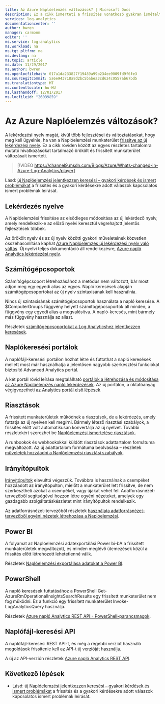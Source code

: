 ```yaml
---
title: Az Azure Naplóelemzés változások? | Microsoft Docs
description: Ez a cikk ismerteti a frissítés vonatkozó gyakran ismételt kérdések új lekérdezés nyelvének a Naplóelemzési.
services: log-analytics
documentationcenter: ''
author: bwren
manager: carmonm
editor: ''
ms.service: log-analytics
ms.workload: na
ms.tgt_pltfrm: na
ms.devlang: na
ms.topic: article
ms.date: 11/29/2017
ms.author: bwren
ms.openlocfilehash: 017a1da233827f19489a99b234ee9009fd9f6fe3
ms.sourcegitcommit: 5a6e943718a8d2bc5babea3cd624c0557ab67bd5
ms.translationtype: MT
ms.contentlocale: hu-HU
ms.lasthandoff: 12/01/2017
ms.locfileid: "26039859"
---
```

# <a name="whats-changed-in-azure-log-analytics"></a>Az Azure Naplóelemzés változások?
A lekérdezési nyelv magát, kívül több fejlesztései és változtatásokat, hogy meg kell ügyelnie, ha van a Naplóelemzési munkaterület [frissítve az új lekérdezési nyelv](log-analytics-log-search-new.md).  Ez a cikk röviden között az egyes részletes tartalomra mutató hivatkozásokat tartalmazó örökölt és frissített munkaterület változásait ismerteti. 

> [!VIDEO https://channel9.msdn.com/Blogs/Azure/Whats-changed-in-Azure-Log-Analytics/player]

Lásd: [új Naplóelemzési jelentkezzen keresési – gyakori kérdések és ismert problémákat](log-analytics-log-search-faq.md) a frissítés és a gyakori kérdésekre adott válaszok kapcsolatos ismert problémák leírását.  

## <a name="query-language"></a>Lekérdezés nyelve
A Naplóelemzési frissítése az elsődleges módosítása az új lekérdező nyelv, amely rendelkezik-e az előző nyelvi keresztül végrehajtott jelentős fejlesztések többek.  

Az örökölt nyelv és az új nyelv közötti gyakori műveleteinek közvetlen összehasonlítása kaphat [Azure Naplóelemzés új lekérdezési nyelv való váltás](log-analytics-log-search-transition.md).  Új nyelvi teljes dokumentáció áll rendelkezésre, [Azure napló Analytics lekérdezési nyelv](https://docs.loganalytics.io).


## <a name="computer-groups"></a>Számítógépcsoportok
Számítógépcsoport létrehozásához a metódus nem változott, bár most adjon meg egy egyedi alias az egyes.  Napló keresések alapján számítógépcsoportokat az új nyelv szintaxisának kell használnia.

Nincs új szintaxisának számítógépcsoportok használata a napló keresése.  A $ComputerGroups függvény helyett számítógépcsoportok áll minden, a függvény egy egyedi alias a megvalósítva.  A napló-keresés, mint bármely más függvény használja az aliast.  

Részletek [számítógépcsoportokat a Log Analyticshez jelentkezzen keresések](log-analytics-computer-groups.md).


## <a name="log-search-portals"></a>Naplókeresési portálok
A naplófájl-keresési portálon hozhat létre és futtathat a napló keresések mellett most már használhatja a jelentősen nagyobb szerkesztési funkciókat biztosító Advanced Analytics portál.

A két portál rövid leírása megtalálható [portálok a létrehozása és módosítása az Azure Naplóelemzés napló lekérdezések](log-analytics-log-search-portals.md).  Az új portálon, a oktatóanyag végigvezetheti [az Analytics portál első lépések](https://docs.loganalytics.io/docs/Learn/Getting-Started/Getting-started-with-the-Analytics-portal).

## <a name="alerts"></a>Riasztások
A frissített munkaterületek működnek a riasztások, de a lekérdezés, amely futtatja az új nyelven kell megírni.  Bármely létező riasztási szabályok, a frissítés előtt volt automatikusan konvertálja az új nyelvet.  További részletekért szerezhet be [Naplóelemzési ismertetése riasztások](log-analytics-alerts.md).

A runbookok és webhookokkal küldött riasztások adattartalom formátuma megváltozott.  Az új adattartalom formátuma beolvasása – részletek [műveletek hozzáadni a Naplóelemzési riasztási szabályok](log-analytics-alerts-actions.md).

## <a name="dashboards"></a>Irányítópultok
[Irányítópultok](log-analytics-dashboards.md) elavulttá végezzük.  Továbbra is használnak a csempéket hozzáadott az irányítópulton, mielőtt a munkaterület lett frissítve, de nem szerkesztheti azokat a csempéket, vagy újakat vehet fel.  Adatforrásnézet-tervezőből segítségével hozzon létre egyéni nézeteket, amelyek egy gazdagabb szolgáltatáskészletet mint irányítópultok rendelkezik.

Az adatforrásnézet-tervezőből részletek [használata adatforrásnézet-tervezőből egyéni nézetek létrehozása a Naplóelemzési](log-analytics-view-designer.md).

## <a name="power-bi"></a>Power BI
A folyamat az Naplóelemzési adatexportálási Power bi-bA a frissített munkaterületek megváltozott, és minden meglévő ütemezések közül a frissítés előtt létrehozott lehetetlenné válik.  

Részletek [Naplóelemzési exportálása adatokat a Power BI](log-analytics-powerbi.md).

## <a name="powershell"></a>PowerShell
A napló keresések futtatásához a PowerShell Get-AzureRmOperationalInsightsSearchResults egy frissített munkaterület nem fog működni.  Ez a funkció egy frissített munkaterület Invoke-LogAnalyticsQuery használja.

Részletek [Azure napló Analytics REST API - PowerShell-parancsmagok](https://dev.loganalytics.io/documentation/Tools/PowerShell-Cmdlets).

## <a name="log-search-api"></a>Naplófájl-keresési API
A naplófájl-keresési REST API-t, és még a régebbi verziót használó megoldások frissítenie kell az API-t új verzióját használja.   

A új az API-verzión részletek [Azure napló Analytics REST API](https://dev.loganalytics.io/).

## <a name="next-steps"></a>Következő lépések

- Lásd: [új Naplóelemzési jelentkezzen keresési – gyakori kérdések és ismert problémákat](log-analytics-log-search-faq.md) a frissítés és a gyakori kérdésekre adott válaszok kapcsolatos ismert problémák leírását.